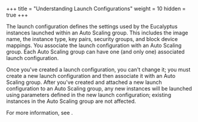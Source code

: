 +++
title = "Understanding Launch Configurations"
weight = 10
hidden = true
+++

The launch configuration defines the settings used by the Eucalyptus instances launched within an Auto Scaling group. This includes the image name, the instance type, key pairs, security groups, and block device mappings. You associate the launch configuration with an Auto Scaling group. Each Auto Scaling group can have one (and only one) associated launch configuration. 

Once you've created a launch configuration, you can't change it; you must create a new launch configuration and then associate it with an Auto Scaling group. After you've created and attached a new launch configuration to an Auto Scaling group, any new instances will be launched using parameters defined in the new launch configuration; existing instances in the Auto Scaling group are not affected. 

For more information, see [](autoscaling_examples_basic_config.dita) . 


